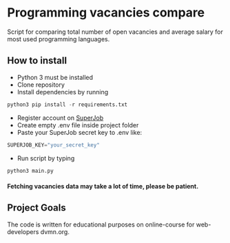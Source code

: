 # Programming vacancies compare
Script for comparing total number of open vacancies and average salary for most used programming languages.

## How to install
- Python 3 must be installed
- Clone repository
- Install dependencies by running
```python
python3 pip install -r requirements.txt
```
- Register account on [SuperJob](https://api.superjob.ru/)
- Create empty .env file inside project folder
- Paste your SuperJob secret key to .env like:
```python
SUPERJOB_KEY="your_secret_key"
```
- Run script by typing
```python
python3 main.py
```

#### Fetching vacancies data may take a lot of time, please be patient.

## Project Goals
The code is written for educational purposes on online-course for web-developers dvmn.org.
